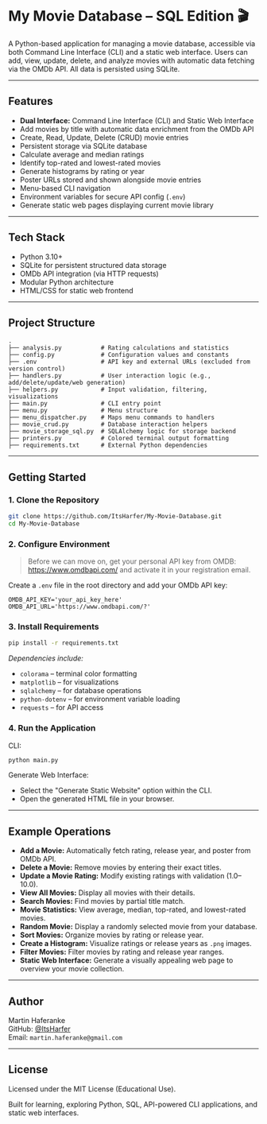 # My Movie Database – SQL Edition 🎬

A Python-based application for managing a movie database, accessible via both Command Line Interface (CLI) and a static web interface. Users can add, view, update, delete, and analyze movies with automatic data fetching via the OMDb API. All data is persisted using SQLite.

---

## Features

- **Dual Interface:** Command Line Interface (CLI) and Static Web Interface
- Add movies by title with automatic data enrichment from the OMDb API
- Create, Read, Update, Delete (CRUD) movie entries
- Persistent storage via SQLite database
- Calculate average and median ratings
- Identify top-rated and lowest-rated movies
- Generate histograms by rating or year
- Poster URLs stored and shown alongside movie entries
- Menu-based CLI navigation
- Environment variables for secure API config (`.env`)
- Generate static web pages displaying current movie library

---

## Tech Stack

- Python 3.10+
- SQLite for persistent structured data storage
- OMDb API integration (via HTTP requests)
- Modular Python architecture
- HTML/CSS for static web frontend

---

## Project Structure

```
.
├── analysis.py           # Rating calculations and statistics
├── config.py             # Configuration values and constants
├── .env                  # API key and external URLs (excluded from version control)
├── handlers.py           # User interaction logic (e.g., add/delete/update/web generation)
├── helpers.py            # Input validation, filtering, visualizations
├── main.py               # CLI entry point
├── menu.py               # Menu structure
├── menu_dispatcher.py    # Maps menu commands to handlers
├── movie_crud.py         # Database interaction helpers
├── movie_storage_sql.py  # SQLAlchemy logic for storage backend
├── printers.py           # Colored terminal output formatting
├── requirements.txt      # External Python dependencies
```

---

## Getting Started

### 1. Clone the Repository

```bash
git clone https://github.com/ItsHarfer/My-Movie-Database.git
cd My-Movie-Database
```

### 2. Configure Environment

> Before we can move on, get your personal API key from OMDB: https://www.omdbapi.com/ and activate it in your registration email.
 
Create a `.env` file in the root directory and add your OMDb API key:

```
OMDB_API_KEY='your_api_key_here'
OMDB_API_URL='https://www.omdbapi.com/?'
```

### 3. Install Requirements

```bash
pip install -r requirements.txt
```

*Dependencies include:*  
- `colorama` – terminal color formatting  
- `matplotlib` – for visualizations  
- `sqlalchemy` – for database operations  
- `python-dotenv` – for environment variable loading  
- `requests` – for API access

### 4. Run the Application

CLI:
```bash
python main.py
```

Generate Web Interface:
- Select the "Generate Static Website" option within the CLI.
- Open the generated HTML file in your browser.

---

## Example Operations

- **Add a Movie:** Automatically fetch rating, release year, and poster from OMDb API.
- **Delete a Movie:** Remove movies by entering their exact titles.
- **Update a Movie Rating:** Modify existing ratings with validation (1.0–10.0).
- **View All Movies:** Display all movies with their details.
- **Search Movies:** Find movies by partial title match.
- **Movie Statistics:** View average, median, top-rated, and lowest-rated movies.
- **Random Movie:** Display a randomly selected movie from your database.
- **Sort Movies:** Organize movies by rating or release year.
- **Create a Histogram:** Visualize ratings or release years as `.png` images.
- **Filter Movies:** Filter movies by rating and release year ranges.
- **Static Web Interface:** Generate a visually appealing web page to overview your movie collection.

---

## Author

Martin Haferanke  
GitHub: [@ItsHarfer](https://github.com/ItsHarfer)  
Email: `martin.haferanke@gmail.com`

---

## License

Licensed under the MIT License (Educational Use).

Built for learning, exploring Python, SQL, API-powered CLI applications, and static web interfaces.
